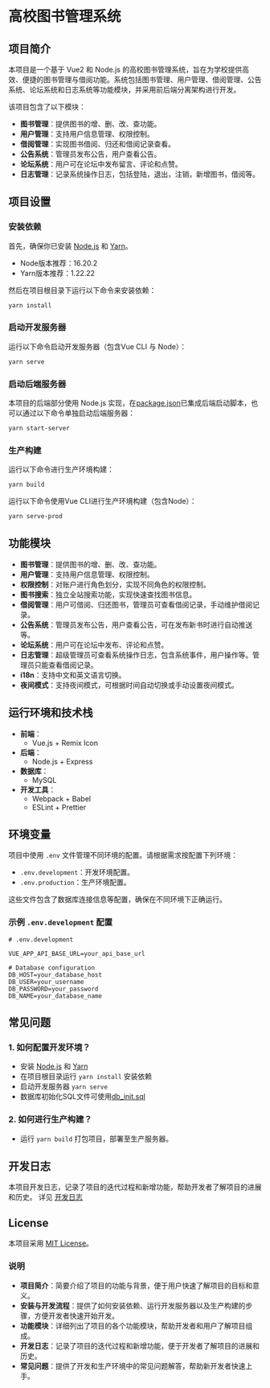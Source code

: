 # 高校图书管理系统

## 项目简介

本项目是一个基于 Vue2 和 Node.js 的高校图书管理系统，旨在为学校提供高效、便捷的图书管理与借阅功能。系统包括图书管理、用户管理、借阅管理、公告系统、论坛系统和日志系统等功能模块，并采用前后端分离架构进行开发。

该项目包含了以下模块：

- **图书管理**：提供图书的增、删、改、查功能。
- **用户管理**：支持用户信息管理、权限控制。
- **借阅管理**：实现图书借阅、归还和借阅记录查看。
- **公告系统**：管理员发布公告，用户查看公告。
- **论坛系统**：用户可在论坛中发布留言、评论和点赞。
- **日志管理**：记录系统操作日志，包括登陆，退出，注销，新增图书，借阅等。

## 项目设置

### 安装依赖

首先，确保你已安装 [Node.js](https://nodejs.org/) 和 [Yarn](https://yarnpkg.com/)。

- Node版本推荐：16.20.2
- Yarn版本推荐：1.22.22

然后在项目根目录下运行以下命令来安装依赖：

```bash
yarn install
```

### 启动开发服务器

运行以下命令启动开发服务器（包含Vue CLI 与 Node）：

```bash
yarn serve
```

### 启动后端服务器

本项目的后端部分使用 Node.js 实现，在[package.json](./package.json)已集成后端启动脚本，也可以通过以下命令单独启动后端服务器：

```bash
yarn start-server
```

### 生产构建

运行以下命令进行生产环境构建：

```bash
yarn build
```

运行以下命令使用Vue CLI进行生产环境构建（包含Node）：

```bash
yarn serve-prod
```

## 功能模块

- **图书管理**：提供图书的增、删、改、查功能。
- **用户管理**：支持用户信息管理、权限控制。
- **权限控制**：对账户进行角色划分，实现不同角色的权限控制。
- **图书搜索**：独立全站搜索功能，实现快速查找图书信息。
- **借阅管理**：用户可借阅、归还图书，管理员可查看借阅记录，手动维护借阅记录。
- **公告系统**：管理员发布公告，用户查看公告，可在发布新书时进行自动推送等。
- **论坛系统**：用户可在论坛中发布、评论和点赞。
- **日志管理**：超级管理员可查看系统操作日志，包含系统事件，用户操作等。管理员只能查看借阅记录。
- **i18n**：支持中文和英文语言切换。
- **夜间模式**：支持夜间模式，可根据时间自动切换或手动设置夜间模式。

## 运行环境和技术栈

- **前端**：
  - Vue.js + Remix Icon
- **后端**：
  - Node.js + Express
- **数据库**：
  - MySQL
- **开发工具**：
  - Webpack + Babel
  - ESLint + Prettier

## 环境变量

项目中使用 `.env` 文件管理不同环境的配置。请根据需求按配置下列环境：

- `.env.development`：开发环境配置。
- `.env.production`：生产环境配置。

这些文件包含了数据库连接信息等配置，确保在不同环境下正确运行。

### 示例 `.env.development` 配置

```plaintext
# .env.development

VUE_APP_API_BASE_URL=your_api_base_url

# Database configuration
DB_HOST=your_database_host
DB_USER=your_username
DB_PASSWORD=your_password
DB_NAME=your_database_name
```

## 常见问题

### 1. **如何配置开发环境？**

- 安装 [Node.js](https://nodejs.org/) 和 [Yarn](https://yarnpkg.com/)
- 在项目根目录运行 `yarn install` 安装依赖
- 启动开发服务器 `yarn serve`
- 数据库初始化SQL文件可使用[db_init.sql](./src/db/db_init.sql)

### 2. **如何进行生产构建？**

- 运行 `yarn build` 打包项目，部署至生产服务器。

## 开发日志

本项目开发日志，记录了项目的迭代过程和新增功能，帮助开发者了解项目的进展和历史。
详见 [开发日志](./note.md)

## License

本项目采用 [MIT License](./LICENSE)。

### 说明

- **项目简介**：简要介绍了项目的功能与背景，便于用户快速了解项目的目标和意义。
- **安装与开发流程**：提供了如何安装依赖、运行开发服务器以及生产构建的步骤，方便开发者快速开始开发。
- **功能模块**：详细列出了项目的各个功能模块，帮助开发者和用户了解项目组成。
- **开发日志**：记录了项目的迭代过程和新增功能，便于开发者了解项目的进展和历史。
- **常见问题**：提供了开发和生产环境中的常见问题解答，帮助新开发者快速上手。
